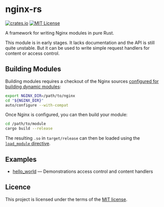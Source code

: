 # nginx-rs

[![crates.io](https://img.shields.io/crates/v/nginx-rs.svg)](https://crates.io/crates/nginx-rs)
[![MIT License](https://img.shields.io/crates/l/nginx-rs.svg)](LICENSE)

A framework for writing Nginx modules in pure Rust.

This module is in early stages. It lacks documentation and the API is still quite unstable.
But it can be used to write simple request handlers for content or access control.

## Building Modules

Building modules requires a checkout of the Nginx sources
[configured for building dynamic modules](https://www.nginx.com/blog/compiling-dynamic-modules-nginx-plus/):

```bash
export NGINX_DIR=/path/to/nginx
cd "${NGINX_DIR}"
auto/configure --with-compat
```

Once Nginx is configured, you can then build your module:

```bash
cd /path/to/module
cargo build --release
```

The resulting `.so` in `target/release` can then be loaded using the
[`load_module` directive](https://nginx.org/en/docs/ngx_core_module.html#load_module).

## Examples

- [hello_world](/examples/hello_world) — Demonstrations access control and content handlers

## Licence

This project is licensed under the terms of the [MIT license](LICENSE).
